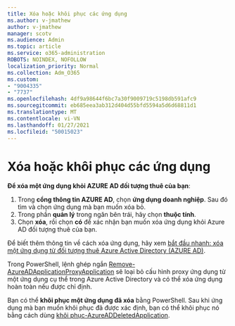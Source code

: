 ```yaml
---
title: Xóa hoặc khôi phục các ứng dụng
ms.author: v-jmathew
author: v-jmathew
manager: scotv
ms.audience: Admin
ms.topic: article
ms.service: o365-administration
ROBOTS: NOINDEX, NOFOLLOW
localization_priority: Normal
ms.collection: Adm_O365
ms.custom:
- "9004335"
- "7737"
ms.openlocfilehash: 4df9a98644f6bc7a30f9009719c5198db591afc9
ms.sourcegitcommit: eb685eea3ab312d404d55bfd5594a5d6d68811d1
ms.translationtype: MT
ms.contentlocale: vi-VN
ms.lasthandoff: 01/27/2021
ms.locfileid: "50015023"
---
```

# <a name="delete-or-restore-applications"></a>Xóa hoặc khôi phục các ứng dụng

**Để xóa một ứng dụng khỏi AZURE AD đối tượng thuê của bạn**:

1. Trong **cổng thông tin AZURE AD**, chọn **ứng dụng doanh nghiệp**. Sau đó tìm và chọn ứng dụng mà bạn muốn xóa bỏ.
2. Trong phần **quản lý** trong ngăn bên trái, hãy chọn **thuộc tính**.
3. Chọn **xóa**, rồi chọn **có** để xác nhận bạn muốn xóa ứng dụng khỏi Azure AD đối tượng thuê của bạn.

Để biết thêm thông tin về cách xóa ứng dụng, hãy xem [bắt đầu nhanh: xóa một ứng dụng từ đối tượng thuê Azure Active Directory (AZURE AD)](https://docs.microsoft.com/azure/active-directory/manage-apps/delete-application-portal#delete-an-application-from-your-azure-ad-tenant).

Trong PowerShell, lệnh ghép ngắn [Remove-AzureADApplicationProxyApplication](https://docs.microsoft.com/powershell/module/azuread/remove-azureadapplicationproxyapplication) sẽ loại bỏ cấu hình proxy ứng dụng từ một ứng dụng cụ thể trong Azure Active Directory và có thể xóa ứng dụng hoàn toàn nếu được chỉ định.

Bạn có thể **khôi phục một ứng dụng đã xóa** bằng PowerShell. Sau khi ứng dụng mà bạn muốn khôi phục đã được xác định, bạn có thể khôi phục nó bằng cách dùng [khôi phục-AzureADDeletedApplication](https://docs.microsoft.com/powershell/module/azuread/restore-azureaddeletedapplication).
